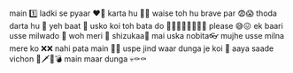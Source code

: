 main 1️⃣ ladki se pyaar ❤🖤 karta hu 👨🔫 waise toh hu brave par 😨😱 thoda darta hu 📧 yeh baat 👧 usko koi toh bata do 👨‍👩‍👧‍👦👩‍👩‍👧‍👧 please 😅😖 ek baari usse milwado 🤗 woh meri 👧 shizukaa💋 mai uska nobita👓 mujhe usse milna mere ko ❌❌ nahi pata main 👨‍🔧 uspe jind waar dunga je koi 👦 aaya saade vichon 🔪🗡🔫💣 main maar dunga 💀⚰⚰
